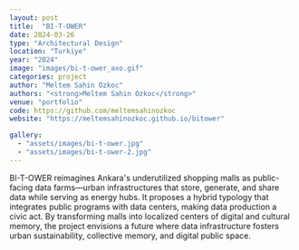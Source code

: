 ```yaml
---
layout: post
title:  "BI-T-OWER"
date: 2024-03-26
type: "Architectural Design"
location: "Turkiye"
year: "2024"
image: "images/bi-t-ower_axo.gif"
categories: project
author: "Meltem Sahin Ozkoc"
authors: "<strong>Meltem Sahin Ozkoc</strong>"
venue: "portfolio"
code: https://github.com/meltemsahinozkoc
website: "https://meltemsahinozkoc.github.io/bitower"

gallery:
  - "assets/images/bi-t-ower.jpg"
  - "assets/images/bi-t-ower-2.jpg"
---
```

BI-T-OWER reimagines Ankara's underutilized shopping malls as public-facing data farms—urban infrastructures that store, generate, and share data while serving as energy hubs. It proposes a hybrid typology that integrates public programs with data centers, making data production a civic act. By transforming malls into localized centers of digital and cultural memory, the project envisions a future where data infrastructure fosters urban sustainability, collective memory, and digital public space.


